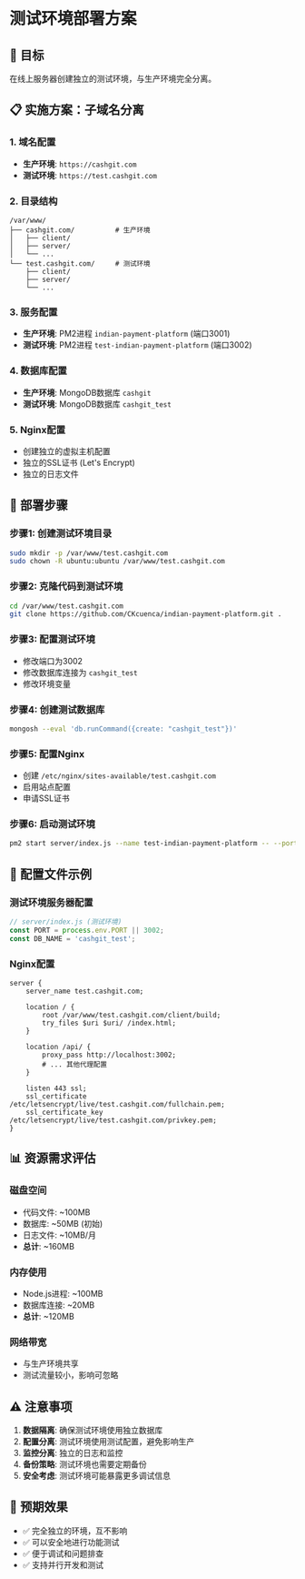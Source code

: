 # 测试环境部署方案

## 🎯 目标
在线上服务器创建独立的测试环境，与生产环境完全分离。

## 📋 实施方案：子域名分离

### 1. 域名配置
- **生产环境**: `https://cashgit.com`
- **测试环境**: `https://test.cashgit.com`

### 2. 目录结构
```
/var/www/
├── cashgit.com/          # 生产环境
│   ├── client/
│   ├── server/
│   └── ...
└── test.cashgit.com/     # 测试环境
    ├── client/
    ├── server/
    └── ...
```

### 3. 服务配置
- **生产环境**: PM2进程 `indian-payment-platform` (端口3001)
- **测试环境**: PM2进程 `test-indian-payment-platform` (端口3002)

### 4. 数据库配置
- **生产环境**: MongoDB数据库 `cashgit`
- **测试环境**: MongoDB数据库 `cashgit_test`

### 5. Nginx配置
- 创建独立的虚拟主机配置
- 独立的SSL证书 (Let's Encrypt)
- 独立的日志文件

## 🚀 部署步骤

### 步骤1: 创建测试环境目录
```bash
sudo mkdir -p /var/www/test.cashgit.com
sudo chown -R ubuntu:ubuntu /var/www/test.cashgit.com
```

### 步骤2: 克隆代码到测试环境
```bash
cd /var/www/test.cashgit.com
git clone https://github.com/CKcuenca/indian-payment-platform.git .
```

### 步骤3: 配置测试环境
- 修改端口为3002
- 修改数据库连接为 `cashgit_test`
- 修改环境变量

### 步骤4: 创建测试数据库
```bash
mongosh --eval 'db.runCommand({create: "cashgit_test"})'
```

### 步骤5: 配置Nginx
- 创建 `/etc/nginx/sites-available/test.cashgit.com`
- 启用站点配置
- 申请SSL证书

### 步骤6: 启动测试环境
```bash
pm2 start server/index.js --name test-indian-payment-platform -- --port 3002
```

## 🔧 配置文件示例

### 测试环境服务器配置
```javascript
// server/index.js (测试环境)
const PORT = process.env.PORT || 3002;
const DB_NAME = 'cashgit_test';
```

### Nginx配置
```nginx
server {
    server_name test.cashgit.com;
    
    location / {
        root /var/www/test.cashgit.com/client/build;
        try_files $uri $uri/ /index.html;
    }
    
    location /api/ {
        proxy_pass http://localhost:3002;
        # ... 其他代理配置
    }
    
    listen 443 ssl;
    ssl_certificate /etc/letsencrypt/live/test.cashgit.com/fullchain.pem;
    ssl_certificate_key /etc/letsencrypt/live/test.cashgit.com/privkey.pem;
}
```

## 📊 资源需求评估

### 磁盘空间
- 代码文件: ~100MB
- 数据库: ~50MB (初始)
- 日志文件: ~10MB/月
- **总计**: ~160MB

### 内存使用
- Node.js进程: ~100MB
- 数据库连接: ~20MB
- **总计**: ~120MB

### 网络带宽
- 与生产环境共享
- 测试流量较小，影响可忽略

## ⚠️ 注意事项

1. **数据隔离**: 确保测试环境使用独立数据库
2. **配置分离**: 测试环境使用测试配置，避免影响生产
3. **监控分离**: 独立的日志和监控
4. **备份策略**: 测试环境也需要定期备份
5. **安全考虑**: 测试环境可能暴露更多调试信息

## 🎯 预期效果

- ✅ 完全独立的环境，互不影响
- ✅ 可以安全地进行功能测试
- ✅ 便于调试和问题排查
- ✅ 支持并行开发和测试


